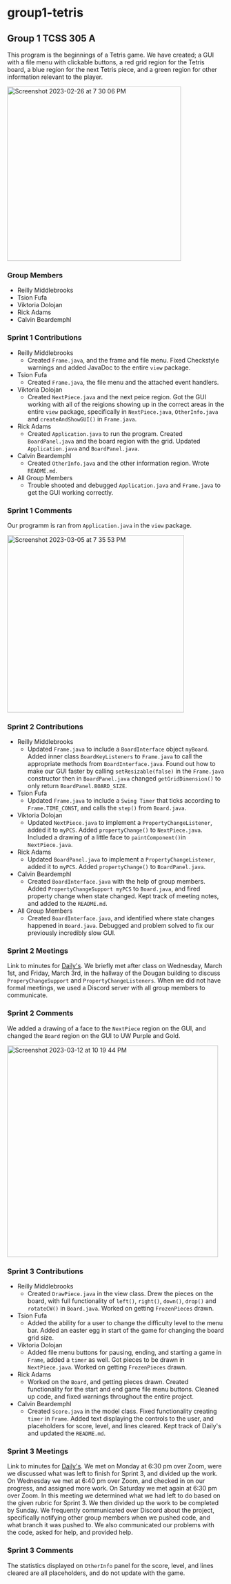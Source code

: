 # group1-tetris

## Group 1 TCSS 305 A

This program is the beginnings of a Tetris game. We have created; a GUI with a file menu
with clickable buttons, a red grid region for the Tetris board, a blue region for the
next Tetris piece, and a green region for other information relevant to the player.

<img width="403" alt="Screenshot 2023-02-26 at 7 30 06 PM" src="https://user-images.githubusercontent.com/77321790/221467606-19aa4455-ba46-48dd-b9aa-26546a8495c2.png">

### Group Members
* Reilly Middlebrooks
* Tsion Fufa
* Viktoria Dolojan
* Rick Adams
* Calvin Beardemphl

### Sprint 1 Contributions
* Reilly Middlebrooks
  * Created `Frame.java`, and the frame and file menu. Fixed Checkstyle warnings and
    added JavaDoc to the entire `view` package.
* Tsion Fufa
  * Created `Frame.java`, the file menu and the attached event handlers.
* Viktoria Dolojan
  * Created `NextPiece.java` and the next peice region. Got the GUI working with all of the reigions
    showing up in the correct areas in the entire `view` package, specifically in `NextPiece.java`,
    `OtherInfo.java` and `createAndShowGUI()` in `Frame.java`.
* Rick Adams
  * Created `Application.java` to run the program. Created `BoardPanel.java` and the board region
    with the grid. Updated `Application.java` and `BoardPanel.java`.
* Calvin Beardemphl
  * Created `OtherInfo.java` and the other information region. Wrote `README.md`.
* All Group Members
  * Trouble shooted and debugged `Application.java` and `Frame.java` to get the GUI working correctly.


### Sprint 1 Comments
Our programm is ran from `Application.java` in the `view` package.

<img width="410" alt="Screenshot 2023-03-05 at 7 35 53 PM" src="https://user-images.githubusercontent.com/77321790/223014103-66f71c42-0b01-40d2-a0e6-b8dab6b2e5d3.png">


### Sprint 2 Contributions
* Reilly Middlebrooks
  * Updated `Frame.java` to include a `BoardInterface` object `myBoard`. Added inner class `BoardKeyListeners` to `Frame.java` to call the appropriate methods from `BoardInterface.java`. Found out how to make our GUI faster by calling `setResizable(false)` in the `Frame.java` constructor then in `BoardPanel.java` changed `getGridDimension()` to only return `BoardPanel.BOARD_SIZE`.
* Tsion Fufa
  * Updated `Frame.java` to include a `Swing Timer` that ticks according to `Frame.TIME_CONST`, and calls the `step()` from `Board.java`.
* Viktoria Dolojan
  *  Updated `NextPiece.java` to implement a `PropertyChangeListener`, added it to `myPCS`. Added `propertyChange()` to `NextPiece.java`. Included a drawing of a little face to `paintComponent()`in `NextPiece.java`.
* Rick Adams
  * Updated `BoardPanel.java` to implement a `PropertyChangeListener`, added it to `myPCS`. Added `propertyChange()` to `BoardPanel.java`.
* Calvin Beardemphl
  * Created `BoardInterface.java` with the help of group members. Added `PropertyChangeSupport myPCS` to `Board.java`, and fired property change when state changed. Kept track of meeting notes, and added to the `README.md`.
* All Group Members
  * Created `BoardInterface.java`, and identified where state changes happened in `Board.java`. Debugged and problem solved to fix our previously incredibly slow GUI.

### Sprint 2 Meetings
Link to minutes for [Daily's](https://docs.google.com/document/d/15rbKY0Ga7DSOc8l6EAj2nMc0TuU_ZQ-9Isekr8_9jbU/edit?usp=sharing).
We briefly met after class on Wednesday, March 1st, and Friday, March 3rd, in the hallway of the Dougan building to discuss `ProperyChangeSupport` and `PropertyChangeListeners`.
When we did not have formal meetings, we used a Discord server with all group members to communicate.

### Sprint 2 Comments
We added a drawing of a face to the `NextPiece` region on the GUI, and changed the `Board` region on the GUI to UW Purple and Gold.

<img width="489" alt="Screenshot 2023-03-12 at 10 19 44 PM" src="https://user-images.githubusercontent.com/77321790/224614500-16b35e2d-e81f-4bca-9370-09f0c22b9036.png">


### Sprint 3 Contributions
* Reilly Middlebrooks
  * Created `DrawPiece.java` in the view class. Drew the pieces on the board, with full functionality of `left()`, `right()`, `down()`, `drop()` and `rotateCW()` in `Board.java`. Worked on getting `FrozenPieces` drawn.
* Tsion Fufa
  * Added the ability for a user to change the difficulty level to the menu bar. Added an easter egg in start of the game for changing the board grid size.
* Viktoria Dolojan
  * Added file menu buttons for pausing, ending, and starting a game in `Frame`, added a `timer` as well. Got pieces to be drawn in `NextPiece.java`. Worked on getting `FrozenPieces` drawn.
* Rick Adams
  * Worked on the `Board`, and getting pieces drawn. Created functionality for the start and end game file menu buttons. Cleaned up code, and fixed warnings throughout the entire project.
* Calvin Beardemphl
  * Created `Score.java` in the model class. Fixed functionality creating `timer` in `Frame`. Added text displaying the controls to the user, and placeholders for score, level, and lines cleared. Kept track of Daily's and updated the `README.md`.

### Sprint 3 Meetings
Link to minutes for [Daily's](https://docs.google.com/document/d/1SU5WXWF8geYZqd7Kj9Kz6s9fAEKLXDZMzDAg5lB9qUU/edit?usp=sharing).
We met on Monday at 6:30 pm over Zoom, were we discussed what was left to finish for Sprint 3, and divided up the work.
On Wednesday we met at 6:40 pm over Zoom, and checked in on our progress, and assigned more work.
On Saturday we met again at 6:30 pm over Zoom. In this meeting we determined what we had left to do based on the given rubric for Sprint 3.
We then divided up the work to be completed by Sunday.
We frequently communicated over Discord about the project, specifically notifying other group members when we pushed code, and what branch it was pushed to.
We also communicated our problems with the code, asked for help, and provided help.

### Sprint 3 Comments
The statistics displayed on `OtherInfo` panel for the score, level, and lines cleared are all placeholders, and do not update with the game.
